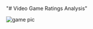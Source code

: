"# Video Game Ratings Analysis" 

![game pic](https://user-images.githubusercontent.com/71467135/168611235-19a927d6-9afa-44ab-a873-58c102c73bab.jpg)
